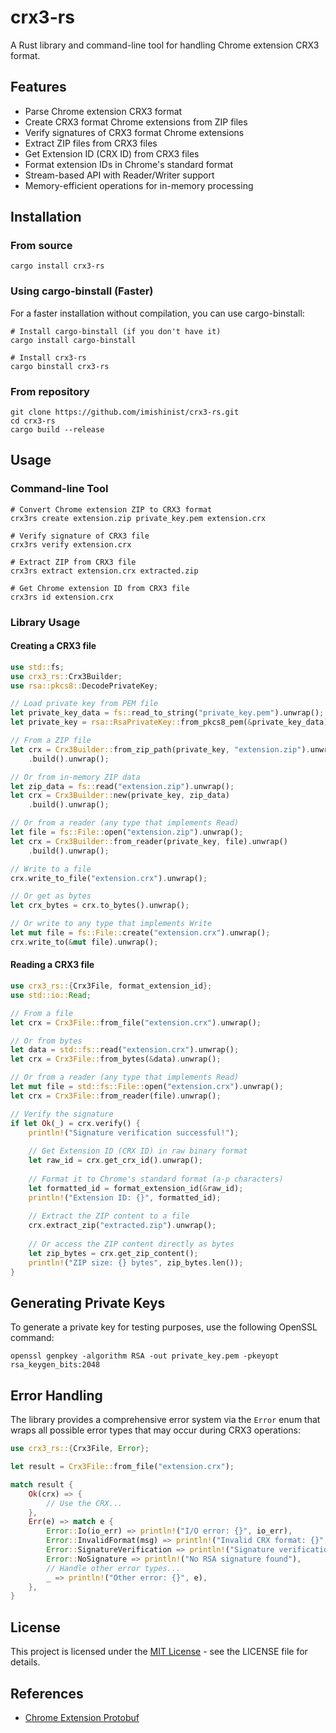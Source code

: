 # crx3-rs

A Rust library and command-line tool for handling Chrome extension CRX3 format.

## Features

- Parse Chrome extension CRX3 format
- Create CRX3 format Chrome extensions from ZIP files
- Verify signatures of CRX3 format Chrome extensions
- Extract ZIP files from CRX3 files
- Get Extension ID (CRX ID) from CRX3 files
- Format extension IDs in Chrome's standard format
- Stream-based API with Reader/Writer support
- Memory-efficient operations for in-memory processing

## Installation

### From source

```
cargo install crx3-rs
```

### Using cargo-binstall (Faster)

For a faster installation without compilation, you can use cargo-binstall:

```
# Install cargo-binstall (if you don't have it)
cargo install cargo-binstall

# Install crx3-rs
cargo binstall crx3-rs
```

### From repository

```
git clone https://github.com/imishinist/crx3-rs.git
cd crx3-rs
cargo build --release
```

## Usage

### Command-line Tool

```
# Convert Chrome extension ZIP to CRX3 format
crx3rs create extension.zip private_key.pem extension.crx

# Verify signature of CRX3 file
crx3rs verify extension.crx

# Extract ZIP from CRX3 file
crx3rs extract extension.crx extracted.zip

# Get Chrome extension ID from CRX3 file
crx3rs id extension.crx
```

### Library Usage

#### Creating a CRX3 file

```rust
use std::fs;
use crx3_rs::Crx3Builder;
use rsa::pkcs8::DecodePrivateKey;

// Load private key from PEM file
let private_key_data = fs::read_to_string("private_key.pem").unwrap();
let private_key = rsa::RsaPrivateKey::from_pkcs8_pem(&private_key_data).unwrap();

// From a ZIP file
let crx = Crx3Builder::from_zip_path(private_key, "extension.zip").unwrap()
    .build().unwrap();

// Or from in-memory ZIP data
let zip_data = fs::read("extension.zip").unwrap();
let crx = Crx3Builder::new(private_key, zip_data)
    .build().unwrap();

// Or from a reader (any type that implements Read)
let file = fs::File::open("extension.zip").unwrap();
let crx = Crx3Builder::from_reader(private_key, file).unwrap()
    .build().unwrap();

// Write to a file
crx.write_to_file("extension.crx").unwrap();

// Or get as bytes
let crx_bytes = crx.to_bytes().unwrap();

// Or write to any type that implements Write
let mut file = fs::File::create("extension.crx").unwrap();
crx.write_to(&mut file).unwrap();
```

#### Reading a CRX3 file

```rust
use crx3_rs::{Crx3File, format_extension_id};
use std::io::Read;

// From a file
let crx = Crx3File::from_file("extension.crx").unwrap();

// Or from bytes
let data = std::fs::read("extension.crx").unwrap();
let crx = Crx3File::from_bytes(&data).unwrap();

// Or from a reader (any type that implements Read)
let mut file = std::fs::File::open("extension.crx").unwrap();
let crx = Crx3File::from_reader(file).unwrap();

// Verify the signature
if let Ok(_) = crx.verify() {
    println!("Signature verification successful!");
    
    // Get Extension ID (CRX ID) in raw binary format
    let raw_id = crx.get_crx_id().unwrap();
    
    // Format it to Chrome's standard format (a-p characters)
    let formatted_id = format_extension_id(&raw_id);
    println!("Extension ID: {}", formatted_id);
    
    // Extract the ZIP content to a file
    crx.extract_zip("extracted.zip").unwrap();
    
    // Or access the ZIP content directly as bytes
    let zip_bytes = crx.get_zip_content();
    println!("ZIP size: {} bytes", zip_bytes.len());
}
```

## Generating Private Keys

To generate a private key for testing purposes, use the following OpenSSL command:

```
openssl genpkey -algorithm RSA -out private_key.pem -pkeyopt rsa_keygen_bits:2048
```

## Error Handling

The library provides a comprehensive error system via the `Error` enum that wraps all possible error types that may occur during CRX3 operations:

```rust
use crx3_rs::{Crx3File, Error};

let result = Crx3File::from_file("extension.crx");

match result {
    Ok(crx) => {
        // Use the CRX...
    },
    Err(e) => match e {
        Error::Io(io_err) => println!("I/O error: {}", io_err),
        Error::InvalidFormat(msg) => println!("Invalid CRX format: {}", msg),
        Error::SignatureVerification => println!("Signature verification failed"),
        Error::NoSignature => println!("No RSA signature found"),
        // Handle other error types...
        _ => println!("Other error: {}", e),
    },
}
```

## License

This project is licensed under the [MIT License](LICENSE) - see the LICENSE file for details.

## References

- [Chrome Extension Protobuf](https://raw.githubusercontent.com/chromium/chromium/main/components/crx_file/crx3.proto)